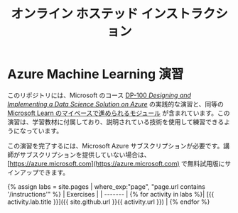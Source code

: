 ﻿---
title: オンライン ホステッド インストラクション
permalink: index.html
layout: home
---

# Azure Machine Learning 演習

このリポジトリには、Microsoft のコース [DP-100 *Designing and Implementing a Data Science Solution on Azure*](https://docs.microsoft.com/learn/certifications/courses/dp-100t01) の実践的な演習と、同等の [Microsoft Learn のマイペースで進められるモジュール](https://docs.microsoft.com/learn/paths/build-ai-solutions-with-azure-ml-service/) が含まれています。この演習は、学習教材に付属しており、説明されている技術を使用して練習できるようになっています。

この演習を完了するには、Microsoft Azure サブスクリプションが必要です。講師がサブスクリプションを提供していない場合は、[https://azure.microsoft.com](https://azure.microsoft.com) で無料試用版にサインアップできます。

{% assign labs = site.pages | where_exp:"page", "page.url contains '/instructions'" %}
| Exercises |
| ------- | 
{% for activity in labs  %}| [{{ activity.lab.title }}]({{ site.github.url }}{{ activity.url }}) |
{% endfor %}

